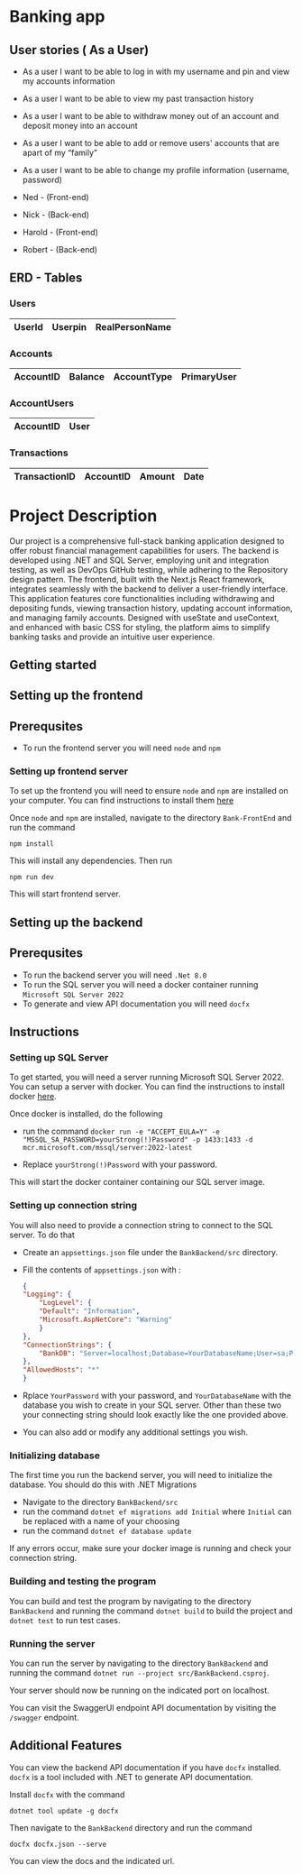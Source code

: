 ###

# Banking app

## User stories ( As a User)
- As a user I want to be able to log in with my username and pin and view my accounts information
- As a user I want to be able to view my past transaction history
- As a user I want to be able to withdraw money out of an account and deposit money into an account
- As a user I want to be able to add or remove users' accounts that are apart of my “family”
- As a user I want to be able to change my profile information (username, password)



- Ned - (Front-end)

- Nick - (Back-end)

- Harold - (Front-end)

- Robert - (Back-end)

## ERD - Tables
### Users 
| UserId | Userpin | RealPersonName |
| --- | --- | --- |

### Accounts
| AccountID | Balance | AccountType | PrimaryUser |
| --- | --- | --- | --- |

### AccountUsers

| AccountID | User |
| --- | --- |


### Transactions 
| TransactionID | AccountID | Amount | Date |
| --- | --- | --- | --- |


# Project Description

Our project is a comprehensive full-stack banking application designed to offer robust financial management capabilities for users. The backend is developed using .NET and SQL Server, employing unit and integration testing, as well as DevOps GitHub testing, while adhering to the Repository design pattern. The frontend, built with the Next.js React framework, integrates seamlessly with the backend to deliver a user-friendly interface. This application features core functionalities including withdrawing and depositing funds, viewing transaction history, updating account information, and managing family accounts. Designed with useState and useContext, and enhanced with basic CSS for styling, the platform aims to simplify banking tasks and provide an intuitive user experience. 

## Getting started

## Setting up the frontend

## Prerequsites 
- To run the frontend server you will need `node` and `npm`

### Setting up frontend server

To set up the frontend you will need to ensure `node` and `npm` are installed on your computer. You can find instructions to install them [here](https://docs.npmjs.com/downloading-and-installing-node-js-and-npm)

Once `node` and `npm` are installed, navigate to the directory `Bank-FrontEnd` and run the command

```npm install```

This will install any dependencies. Then run

```npm run dev```

This will start frontend server.


## Setting up the backend

## Prerequsites 
- To run the backend server you will need `.Net 8.0`
- To run the SQL server you will need a docker container running `Microsoft SQL Server 2022`
- To generate and view API documentation you will need `docfx`

## Instructions

### Setting up SQL Server

To get started, you will need a server running Microsoft SQL Server 2022. You can setup a server with docker. You can find the instructions to install docker [here](https://docs.docker.com/engine/install/).

Once docker is installed, do the following

- run the command ` docker run -e "ACCEPT_EULA=Y" -e "MSSQL_SA_PASSWORD=yourStrong(!)Password" -p 1433:1433 -d mcr.microsoft.com/mssql/server:2022-latest `

- Replace `yourStrong(!)Password` with your password. 

This will start the docker container containing our SQL server image.

### Setting up connection string

You will also need to provide a connection string to connect to the SQL server. To do that

- Create an `appsettings.json` file under the `BankBackend/src` directory. 
- Fill the contents of `appsettings.json` with :

    ```json
    {
    "Logging": {
        "LogLevel": {
        "Default": "Information",
        "Microsoft.AspNetCore": "Warning"
        }
    },
    "ConnectionStrings": {
        "BankDB": "Server=localhost;Database=YourDatabaseName;User=sa;Password=YourPassword;TrustServerCertificate=true;"
    },
    "AllowedHosts": "*"
    }
    ```

- Rplace `YourPassword` with your password, and `YourDatabaseName` with the database you wish to create in your SQL server. Other than these two your connecting string should look exactly like the one provided above.
- You can also add or modify any additional settings you wish. 

### Initializing database

The first time you run the backend server, you will need to initialize the database. You should do this with .NET Migrations

- Navigate to the directory `BankBackend/src` 
- run the command `dotnet ef migrations add Initial` where `Initial` can be replaced with a name of your choosing
- run the command `dotnet ef database update`

If any errors occur, make sure your docker image is running and check your connection string. 

### Building and testing the program

You can build and test the program by navigating to the directory `BankBackend` and running the command `dotnet build` to build the project and `dotnet test` to run test cases.

### Running the server

You can run the server by navigating to the directory `BankBackend` and running the command `dotnet run --project src/BankBackend.csproj`.

Your server should now be running on the indicated port on localhost. 

You can visit the SwaggerUI endpoint API documentation by visiting the `/swagger` endpoint.


## Additional Features

You can view the backend API documentation if you have `docfx` installed. `docfx` is a tool included with .NET to generate API documentation.

Install `docfx` with the command 

```dotnet tool update -g docfx```

Then navigate to the `BankBackend` directory and run the command 

```docfx docfx.json --serve```

You can view the docs and the indicated url.
